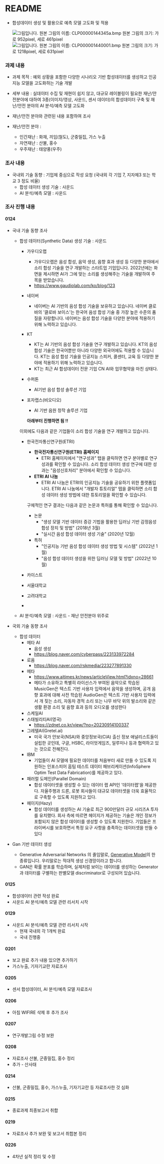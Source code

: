 # README

- 합성데이터 생성 및 활용으로 예측 모델 고도화 및 적용



  ![그림입니다.  원본 그림의 이름: CLP00000144345a.bmp  원본 그림의 크기: 가로 952pixel, 세로 461pixel](file:///C:\Users\KETI\AppData\Local\Temp\tmpFE21.jpg)    ![그림입니다.  원본 그림의 이름: CLP000001440001.bmp  원본 그림의 크기: 가로 1218pixel, 세로 631pixel](file:///C:\Users\KETI\AppData\Local\Temp\tmpFE22.jpg)  

### 과제 내용

- 과제 목적 : 예외 상황을 포함한 다양한 시나리오 기반 합성데이터를 생성하고 인공지능 모델을 고도화하는 기술 개발

- 세부 내용 : 실데이터 수집 및 재현이 쉽지 않고, 대규모 레이블링이 필요한 재난/안전분야에 대하여 3종(이미지/영상, 사운드, 센서 데이터)의 합성데이터 구축 및 재난/안전 분야의 AI 분석/예측 모델 고도화  

- 재난/안전 분야와 관련된 내용 포함하여 조사 

- 재난/안전 분야 : 
  - 인간재난 : 화재, 끼임(철도), 군중밀집, 가스 누출
  - 자연재난 : 산불, 홍수
  - 우주재난 : 태양풍(우주)



### 조사 내용

- 국내외 기술 동향 : 기업체 중심으로 작성 요청 (국내외 각 기업 7, 지자체3 또는 학교 3 정도 비율) 
  - 합성 데이터 생성 기술 : 사운드  
  - AI 분석/예측 모델 : 사운드



### 조사 진행 내용

#### 0124

- 국내 기술 동향 조사

  - 합성 데이터(Synthetic Data) 생성 기술 : 사운드  

    - 가우디오랩

      - 가우디오랩은 음성 합성, 음악 생성, 음향 효과 생성 등 다양한 분야에서 소리 합성 기술을 연구 개발하는 스타트업 기업입니다. 2022년에는 화면을 제시하면 AI가 그에 맞는 소리를 생성해주는 기술을 개발하여 주목을 받았습니다.
      - https://www.gaudiolab.com/ko/blog/123

    - 네이버

      - 네이버는 AI 기반의 음성 합성 기술을 보유하고 있습니다. 네이버 클로바의 '클로바 보이스'는 한국어 음성 합성 기술 중 가장 높은 수준의 품질을 자랑합니다. 네이버는 음성 합성 기술을 다양한 분야에 적용하기 위해 노력하고 있습니다.

    - KT

      - KT는 AI 기반의 음성 합성 기술을 연구 개발하고 있습니다. KT의 음성 합성 기술은 한국어뿐만 아니라 다양한 외국어에도 적용할 수 있습니다. KT는 음성 합성 기술을 인공지능 스피커, 콜센터, 교육 등 다양한 분야에 적용하기 위해 노력하고 있습니다.
      - KT는 최근 AI 합성데이터 전문 기업 CN AI와 업무협약을 마친 상태다.

    - 수퍼톤

      - AI기반 음성 합성 솔루션 기업

    - 포자랩스(비오디오)

      - AI 기반 음원 창작 솔루션 기업

      **아래부터 진행하면 됨                 !!**

    이외에도 다음과 같은 기업들이 소리 합성 기술을 연구 개발하고 있습니다.

    - 한국전자통신연구원(ETRI)

      - **한국전자통신연구원(ETRI) 홈페이지**
        - ETRI 홈페이지에서 "연구성과" 탭을 클릭하면 연구 분야별로 연구 성과를 확인할 수 있습니다. 소리 합성 데이터 생성 연구에 대한 성과는 "음성신호처리" 분야에서 확인할 수 있습니다.
      - **ETRI AI 나눔**
        - ETRI AI 나눔은 ETRI의 인공지능 기술을 공유하기 위한 플랫폼입니다. ETRI AI 나눔에서 "개발자 튜토리얼" 탭을 클릭하면 소리 합성 데이터 생성 방법에 대한 튜토리얼을 확인할 수 있습니다.

      구체적인 연구 결과는 다음과 같은 논문과 특허를 통해 확인할 수 있습니다.

      - 논문
        - "생성 모델 기반 데이터 증강 기법을 활용한 딥러닝 기반 감정음성합성 장치 및 방법" (2018년 3월)
        - "실시간 음성 합성 데이터 생성 기술" (2020년 12월)
      - 특허
        - "인공지능 기반 음성 합성 데이터 생성 방법 및 시스템" (2022년 1월)
        - "음성 합성 데이터 생성을 위한 딥러닝 모델 및 방법" (2022년 10월)

    - 카이스트

    - 서울대학교

    - 고려대학교

    - 

  - AI 분석/예측 모델 : 사운드 - 재난 안전분야 위주로



- 국외 기술 동향 조사
  - 합성 데이터
    - 메타 AI 
      - 음성 생성
      - https://blog.naver.com/cyberpass/223133972284
    - 로옴
      - https://blog.naver.com/rskmedia/223277891330
    - 메타
      - https://www.aitimes.kr/news/articleView.html?idxno=28661
      - 메타가 소유하고 특별히 라이선스가 부여된 음악으로 학습된 MusicGen은 텍스트 기반 사용자 입력에서 음악을 생성하며, 공개 음향 효과에 대해 사전 학습된 AudioGen은 텍스트 기반 사용자 입력에서 개 짖는 소리, 자동차 경적 소리 또는 나무 바닥 위의 발소리와 같은 생활 환경 소리 및 음향 효과 등의 오디오를 생성한다
    - 스케일AI
    - 스태빌리티AI(영국)
      - https://zdnet.co.kr/view/?no=20230914100337
    - 그레텔AI(Gretel.ai) 
      - 미국 국가 안보국(NSA)와 중앙정보국(CIA) 출신 정보 애널리스트들이 설립한 곳인데, 구글, HSBC, 라이엇게임즈, 일루미나 등과 협력하고 있는 것으로 전해진다.
    - IBM
      - 기업들이  AI 모델에 필요한 데이터를 처음부터 새로 만들 수 있도록 지원하는 인포스피어 옵팀 테스트 데이터 패브리케이션(InfoSphere Optim Test Data Fabrication)를 제공하고 있다.
    - 패러럴 도메인(Parallel Domain)
      - 합성 데이터셋을 생성할 수 있는 데이터 랩 API인 '데이터랩'을 제공한다. 자율주행과 드론, 로봇 회사들이 대규모 데이터셋을 더욱 효율적으로 구축할 수 있도록 지원하고 있다.
    - 헤이지(Hazy)
      - 합성 데이터를 생성하는 AI 기술로 최근 900만달러 규모 시리즈A 투자를 유치했다. 회사 측에 따르면 헤이지가 제공하는 기술은 개인 정보가 포함되지 않은 합성 데이터를 생성할 수 있도록 지원한다. 기업들은 프라이버시를 보호하면서 특정 요구 사항을 충족하는 데이터셋을 만들 수 있다

- Gan 기반 데이터 생성
  - Generative Adversarial Networks 의 줄임말로, [Generative Model](https://www.thedatahunt.com/trend-insight/generative-ai)의 한 종류입니다. 우리말로는 적대적 생성 신경망이라고 합니다.
  -  GAN은 확률 분포를 학습하며, 실제처럼 보이는 데이터를 생성하는 Generator과 데이터를 구별하는 판별모델 discriminator로 구성되어 있습니다.



#### 0125

- 합성데이터 관련 작성 완료
- 사운드 AI 분석/예측 모델 관련 리서치 시작



#### 0129

- 사운드 AI 분석/예측 모델 관련 리서치 시작
  - 현재 국내외 각 1개씩 완료
  - 국내 진행중



#### 0201

- 보고 완료 추가 내용 있으면 추가하기
- 가스누출, 기자기교란 자료조사



#### 0205

- 센서 합성데이터, AI 분석/예측 모델 자료조사



#### 0206

- 아침 WIFIRE 삭제 후 추가 조사



#### 0207

- 연구개발그림 수정 보완



#### 0208

- 자료조사 산불, 군중밀집, 홍수 정리
- 추가 - 산사태



#### 0214

- 산불, 군중밀집, 홍수, 가스누출, 기자기교란 등 자료조사한 것 심화



#### 0215

- 종료과제 최종보고서 취합



#### 0219

- 자료조사 추가 보완 및 보고서 취합본 정리



#### 0226

- 4차년 실적 정리 및 수정